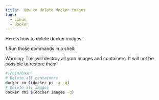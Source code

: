 ```yaml
---
title:  How to delete docker images
tags:
  - Linux
  - docker
---
```


Here's how to delete docker images.

<!--more-->

1.Run those commands in a shell:

Warning: This will destroy all your images and containers. It will not be possible to restore them!
```bash
#!/bin/bash
# Delete all containers
docker rm $(docker ps -a -q)
# Delete all images
docker rmi $(docker images -q)
```
